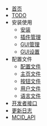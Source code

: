 * [首页](./README.md)
* [TODO](./md/Todo.md)
* 安装使用
    * [安装](./md/Install.md)
    * [插件管理](./md/Cmd.md)
    * [GUI管理](./md/Main_GUI.md)
    * [GUI设置](./md/Set_GUI.md)
* 配置文件
    * [配置文件](./md/Config.md)
    * [主页文件](./md/Main.md)
    * [按钮文件](./md/Button.md)
    * [用户文件](./md/User.md)
    * [语言文件](./md/Language.md)
* [开发者接口](./md/Plugin_API.md)
* [更新日志](./md/Update.md)
* [MCID_API](./md/API.md)
